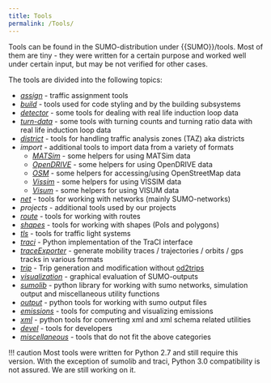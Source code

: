 ```yaml
---
title: Tools
permalink: /Tools/
---
```


Tools can be found in the SUMO-distribution under {{SUMO}}/tools. Most of
them are tiny - they were written for a certain purpose and worked well
under certain input, but may be not verified for other cases.

The tools are divided into the following topics:

- *[assign](Tools/Assign.md)* - traffic assignment tools
- *[build](Tools/Build.md)* - tools used for code styling and
by the building subsystems
- *[detector](Tools/Detector.md)* - some tools for dealing
with real life induction loop data
- *[turn-data](Tools/Turns.md)* - some tools with turning counts and turning
  ratio data
with real life induction loop data
- *[district](Tools/District.md)* - tools for handling traffic
analysis zones (TAZ) aka districts
- *import* - additional tools to import data from a variety of formats
  - *[MATSim](Tools/Import/MATSim.md)* - some helpers for
    using MATSim data
  - *[OpenDRIVE](Tools/Import/OpenDRIVE.md)* - some helpers for
    using OpenDRIVE data
  - *[OSM](Tools/Import/OSM.md)* - some helpers for
    accessing/using OpenStreetMap data
  - *[Vissim](Tools/Import/VISSIM.md)* - some helpers for
    using VISSIM data
  - *[Visum](Tools/Import/VISUM.md)* - some helpers for
    using VISUM data
- *[net](Tools/Net.md)* - tools for working with networks
(mainly SUMO-networks)
- *projects* - additional tools used by our projects
- *[route](Tools/Routes.md)* - tools for working with routes
- *[shapes](Tools/Shapes.md)* - tools for working with shapes
(PoIs and polygons)
- *[tls](Tools/tls.md)* - tools for traffic light systems
- *[traci](TraCI/Interfacing_TraCI_from_Python.md)* - Python
implementation of the TraCI interface
- *[traceExporter](Tools/TraceExporter.md)* - generate
mobility traces / trajectories / orbits / gps tracks in various
formats
- *[trip](Tools/Trip.md)* - Trip generation and modification
without [od2trips](od2trips.md)
- *[visualization](Tools/Visualization.md)* - graphical
evaluation of SUMO-outputs
- *[sumolib](Tools/Sumolib.md)* - python library for working
with sumo networks, simulation output and miscellaneous utility
functions
- *[output](Tools/Output.md)* - python tools for working with
sumo output files
- *[emissions](Tools/Emissions.md)* - tools for computing and
visualizing emissions
- *[xml](Tools/Xml.md)* - python tools for converting xml and
xml schema related utilities
- *[devel](Tools/devel.md)* - tools for developers
- *[miscellaneous](Tools/Misc.md)* - tools that do not fit the
above categories

!!! caution
    Most tools were written for Python 2.7 and still require this version. With the exception of sumolib and traci, Python 3.0 compatibility is not assured. We are still working on it.
